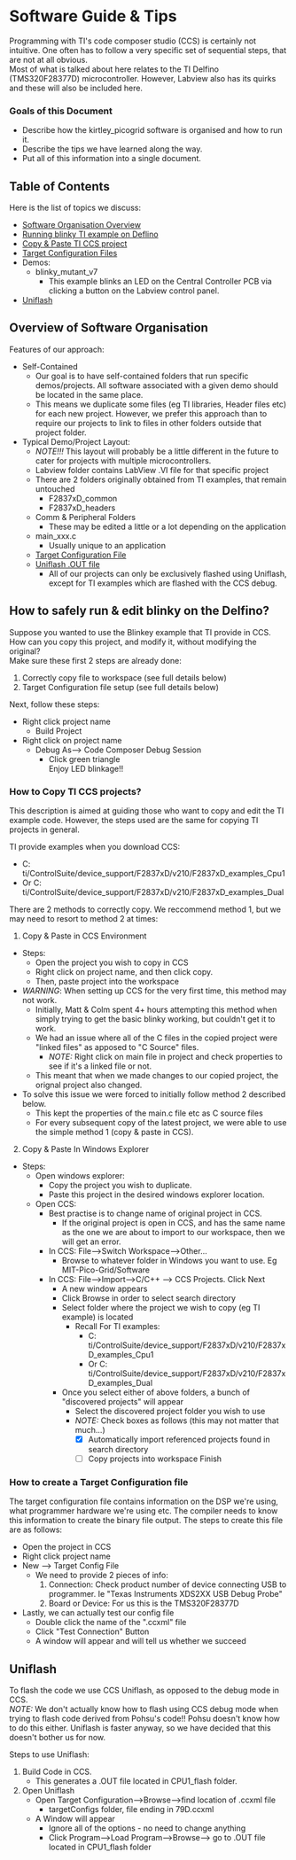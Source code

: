 # Software Guide & Tips
Programming with TI's code composer studio (CCS) is certainly not intuitive.
One often has to follow a very specific set of sequential steps, that are not at all obvious.  
Most of what is talked about here relates to the TI Delfino (TMS320F28377D) microcontroller. However, Labview also has its quirks and these will also be included here.

### Goals of this Document
- Describe how the kirtley_picogrid software is organised and how to run it.
- Describe the tips we have learned along the way.
- Put all of this information into a single document.

## Table of Contents
Here is the list of topics we discuss:
- [Software Organisation Overview](#folder_structure)
- [Running blinky TI example on Deflino](#runblinky)
- [Copy & Paste TI CCS project](#ccs_copy)
- [Target Configuration Files](#targetconfig)
- Demos:
	- blinky_mutant_v7
		- This example blinks an LED on the Central Controller PCB via clicking a button on the Labview control panel.
- [Uniflash](#uniflash)

## <a name="folder_structure"></a> Overview of Software Organisation
Features of our approach:
- Self-Contained
	- Our goal is to have self-contained folders that run specific demos/projects. All software associated with a given demo should be located in the same place. 
	- This means we duplicate some files (eg TI libraries, Header files etc) for each new project. However, we prefer this approach than to require our projects to link to files in other folders outside that project folder.
- Typical Demo/Project Layout:
	- *NOTE!!!* This layout will probably be a little different in the future to cater for projects with multiple microcontrollers.
	- Labview folder contains LabView .VI file for that specific project
	- There are 2 folders originally obtained from TI examples, that remain untouched
		- F2837xD_common
		- F2837xD_headers
	- Comm & Peripheral Folders
		- These may be edited a little or a lot depending on the application
	- main_xxx.c
		- Usually unique to an application
	- [Target Configuration File](#targetconfig)
	- [Uniflash .OUT file](#uniflash)
		- All of our projects can only be exclusively flashed using Uniflash, except for TI examples which are flashed with the CCS debug.

## <a name="runblinky"></a>How to safely run & edit blinky on the Delfino?
Suppose you wanted to use the Blinkey example that TI provide in CCS.
How can you copy this project, and modify it, without modifying the original?  
Make sure these first 2 steps are already done:
1. Correctly copy file  to workspace (see full details below)
2. Target Configuration file setup (see full details below)  

Next, follow these steps:
- Right click project name
	- Build Project
- Right click on project name
	- Debug As--> Code Composer Debug Session
		- Click green triangle  
Enjoy LED blinkage!!

### <a name="ccs_copy"></a> How to Copy TI CCS projects?
This description is aimed at guiding those who want to copy and edit the TI example code. However, the steps used are the same for copying TI projects in general.

TI provide examples when you download CCS:
- C: ti/ControlSuite/device_support/F2837xD/v210/F2837xD_examples_Cpu1
- Or C: ti/ControlSuite/device_support/F2837xD/v210/F2837xD_examples_Dual

There are 2 methods to correctly copy. We reccommend method 1, but we may need to resort to method 2 at times:
1. Copy & Paste in CCS Environment
- Steps:
	- Open the project you wish to copy in CCS
	- Right click on project name, and then click copy.  
	- Then, paste project into the workspace
- *WARNING*:  When setting up CCS for the very first time, this method may not work.
	- Initially, Matt & Colm spent 4+ hours attempting this method when simply trying to get the basic blinky working, but couldn't get it to work.
	- We had an issue where all of the C files in the copied project were "linked files" as apposed to "C Source" files.
		- *NOTE:* Right click on main file in project and check properties to see if it's a linked file or not.
	- This meant that when we made changes to our copied project, the orignal project also changed.
- To solve this issue we were forced to initially follow method 2 described below.
	- This kept the properties of the main.c file etc as C source files
	- For every subsequent copy of the latest project, we were able to use the simple method 1 (copy & paste in CCS).

2. Copy & Paste In Windows Explorer
- Steps:
	- Open windows explorer:
		- Copy the project you wish to duplicate.
		- Paste this project in the desired windows explorer location.
	- Open CCS:
		- Best practise is to change name of original project in CCS.
			- If the original project is open in CCS, and has the same name as the one we are about to import to our workspace, then we will get an error.
		- In CCS: File-->Switch Workspace-->Other…
			- Browse to whatever folder in Windows you want to use. Eg MIT-Pico-Grid/Software
		- In CCS: File-->Import-->C/C++ --> CCS Projects. Click Next
			- A new window appears
			- Click Browse in order to select search directory 
			- Select folder where the project we wish to copy (eg TI example) is located
				- Recall  For TI examples:
					- C: ti/ControlSuite/device_support/F2837xD/v210/F2837xD_examples_Cpu1
					- Or C: ti/ControlSuite/device_support/F2837xD/v210/F2837xD_examples_Dual
			- Once you select either of above folders, a bunch of "discovered projects" will appear
			 	- Select the discovered project folder you wish to use
				- *NOTE:* Check boxes as follows (this may not matter that much...)
					- [x] Automatically import referenced projects found in search directory
					- [ ] Copy projects into workspace
Finish

###  <a name="targetconfig"></a> How to create a Target Configuration file
The target configuration file contains information on the DSP we're using, what programmer hardware we're using etc. The compiler needs to know this information to create the binary file output.
The steps to create this file are as follows:
- Open the project in CCS
- Right click project name
- New --> Target Config File
	- We need to provide 2 pieces of info:
		1. Connection:
			Check product number of device connecting USB to programmer.
			Ie "Texas Instruments XDS2XX USB Debug Probe"
		2. Board or Device:
			For us this is the TMS320F28377D
-  Lastly, we can actually test our config file
	- Double click the name of the ".ccxml" file
	- Click "Test Connection" Button
	- A window will appear and will tell us whether we succeed
	

## <a name="uniflash"></a> Uniflash
To flash the code we use CCS Uniflash, as opposed to the debug mode in CCS.  
*NOTE:* We don't actually know how to flash using CCS debug mode when trying to flash code derived from Pohsu's code!! Pohsu doesn't know how to do this either. Uniflash is faster anyway, so we have decided that this doesn't bother us for now.

Steps to use Uniflash:
1. Build Code in CCS.
	- This generates a .OUT file located in CPU1_flash folder.
2. Open Uniflash
	- Open Target Configuration-->Browse-->find location of .ccxml file
		- targetConfigs folder, file ending in 79D.ccxml
	- A Window will appear
		- Ignore all of the options - no need to change anything
		- Click Program-->Load Program-->Browse--> go to .OUT file located in CPU1_flash folder

